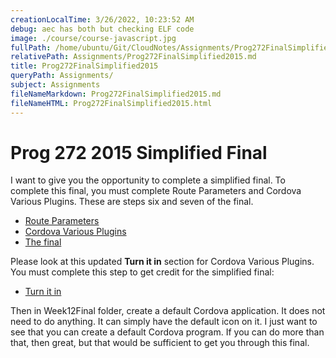 ```yaml
---
creationLocalTime: 3/26/2022, 10:23:52 AM
debug: aec has both but checking ELF code
image: ./course/course-javascript.jpg
fullPath: /home/ubuntu/Git/CloudNotes/Assignments/Prog272FinalSimplified2015.md
relativePath: Assignments/Prog272FinalSimplified2015.md
title: Prog272FinalSimplified2015
queryPath: Assignments/
subject: Assignments
fileNameMarkdown: Prog272FinalSimplified2015.md
fileNameHTML: Prog272FinalSimplified2015.html
---
```



<!-- toc -->
<!-- tocstop -->

# Prog 272 2015 Simplified Final

I want to give you the opportunity to complete a simplified final. To
complete this final, you must complete Route Parameters and Cordova
Various Plugins. These are steps six and seven of the final.
 
 
 - [Route Parameters](http://www.ccalvert.net/books/CloudNotes/Assignments/RouteParameters.html)
 - [Cordova Various Plugins](http://www.ccalvert.net/books/CloudNotes/Assignments/CordovaVariousPlugins.html)
 - [The final](http://www.ccalvert.net/books/CloudNotes/Assignments/Prog272Final2015.html)
 
Please look at this updated **Turn it in** section for Cordova Various
Plugins. You must complete this step to get credit for the simplified
final:
 
 - [Turn it in](http://www.ccalvert.net/books/CloudNotes/Assignments/CordovaVariousPlugins.html#turn-it-in)
 
Then in Week12Final folder, create a default Cordova application.
It does not need to do anything. It can simply have the default icon
on it. I just want to see that you can create a default Cordova
program. If you can do more than that, then great, but that would 
be sufficient to get you through this final.
